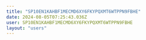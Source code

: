 ```yaml
---
title: "SP10EN1KAHBF1MECMD6XY6FKYPQXMT6WTPPN9FBHE"
date: 2024-08-05T07:25:43.036Z
user: SP10EN1KAHBF1MECMD6XY6FKYPQXMT6WTPPN9FBHE
layout: "users"
---
```

    